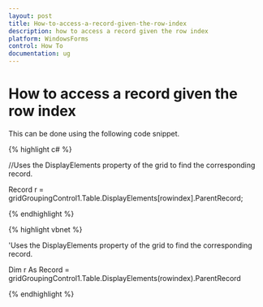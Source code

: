 ```yaml
---
layout: post
title: How-to-access-a-record-given-the-row-index
description: how to access a record given the row index
platform: WindowsForms
control: How To
documentation: ug
---
```


# How to access a record given the row index



This can be done using the following code snippet.

{% highlight c# %}



//Uses the DisplayElements property of the grid to find the corresponding record.

Record r = gridGroupingControl1.Table.DisplayElements[rowindex].ParentRecord;

{% endhighlight %}

{% highlight vbnet %}



'Uses the DisplayElements property of the grid to find the corresponding record.

Dim r As Record = gridGroupingControl1.Table.DisplayElements(rowindex).ParentRecord


{% endhighlight %}
